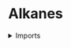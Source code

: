#  Alkanes

<details><summary>Imports</summary>
```agda
module organic-chemistry.alkanes where

open import foundation.universe-levels

open import organic-chemistry.saturated-carbons
open import organic-chemistry.hydrocarbons
```
</details>

## Idea

An **alkane** is a hydrocarbon that only has saturated carbons, i.e., it does not have any double or triple carbon-carbon bonds.

## Definition

```agda
is-alkane-hydrocarbon : {l1 l2 : Level} → hydrocarbon l1 l2 → UU (l1 ⊔ l2)
is-alkane-hydrocarbon H = ∀ c → is-saturated-carbon-hydrocarbon H c
```
